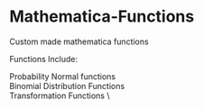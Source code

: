 # Mathematica-Functions
Custom made mathematica functions

Functions Include:

Probability Normal functions \
Binomial Distribution Functions \
Transformation Functions \
